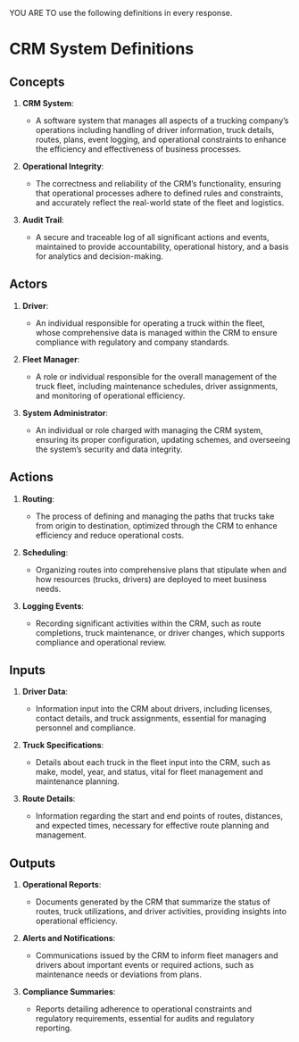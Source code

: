 YOU ARE TO use the following definitions in every response.

# CRM System Definitions

## Concepts
1. **CRM System**:
   - A software system that manages all aspects of a trucking company’s operations including handling of driver information, truck details, routes, plans, event logging, and operational constraints to enhance the efficiency and effectiveness of business processes.

2. **Operational Integrity**:
   - The correctness and reliability of the CRM’s functionality, ensuring that operational processes adhere to defined rules and constraints, and accurately reflect the real-world state of the fleet and logistics.

3. **Audit Trail**:
   - A secure and traceable log of all significant actions and events, maintained to provide accountability, operational history, and a basis for analytics and decision-making.

## Actors
1. **Driver**:
   - An individual responsible for operating a truck within the fleet, whose comprehensive data is managed within the CRM to ensure compliance with regulatory and company standards.

2. **Fleet Manager**:
   - A role or individual responsible for the overall management of the truck fleet, including maintenance schedules, driver assignments, and monitoring of operational efficiency.

3. **System Administrator**:
   - An individual or role charged with managing the CRM system, ensuring its proper configuration, updating schemes, and overseeing the system’s security and data integrity.

## Actions
1. **Routing**:
   - The process of defining and managing the paths that trucks take from origin to destination, optimized through the CRM to enhance efficiency and reduce operational costs.

2. **Scheduling**:
   - Organizing routes into comprehensive plans that stipulate when and how resources (trucks, drivers) are deployed to meet business needs.

3. **Logging Events**:
   - Recording significant activities within the CRM, such as route completions, truck maintenance, or driver changes, which supports compliance and operational review.

## Inputs
1. **Driver Data**:
   - Information input into the CRM about drivers, including licenses, contact details, and truck assignments, essential for managing personnel and compliance.

2. **Truck Specifications**:
   - Details about each truck in the fleet input into the CRM, such as make, model, year, and status, vital for fleet management and maintenance planning.

3. **Route Details**:
   - Information regarding the start and end points of routes, distances, and expected times, necessary for effective route planning and management.

## Outputs
1. **Operational Reports**:
   - Documents generated by the CRM that summarize the status of routes, truck utilizations, and driver activities, providing insights into operational efficiency.

2. **Alerts and Notifications**:
   - Communications issued by the CRM to inform fleet managers and drivers about important events or required actions, such as maintenance needs or deviations from plans.

3. **Compliance Summaries**:
   - Reports detailing adherence to operational constraints and regulatory requirements, essential for audits and regulatory reporting.